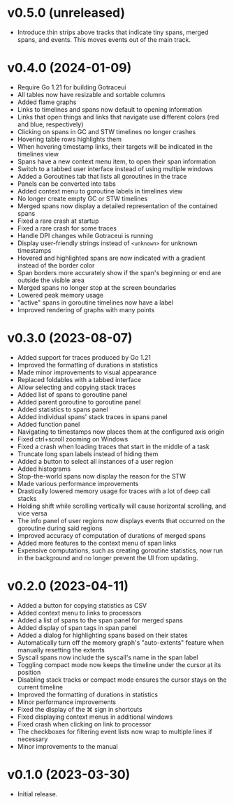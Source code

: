 # v0.5.0 (unreleased)

- Introduce thin strips above tracks that indicate tiny spans, merged spans, and events. This moves events out
  of the main track.

# v0.4.0 (2024-01-09)

- Require Go 1.21 for building Gotraceui
- All tables now have resizable and sortable columns
- Added flame graphs
- Links to timelines and spans now default to opening information
- Links that open things and links that navigate use different colors (red and blue, respectively)
- Clicking on spans in GC and STW timelines no longer crashes
- Hovering table rows highlights them
- When hovering timestamp links, their targets will be indicated in the timelines view
- Spans have a new context menu item, to open their span information
- Switch to a tabbed user interface instead of using multiple windows
- Added a Goroutines tab that lists all goroutines in the trace
- Panels can be converted into tabs
- Added context menu to goroutine labels in timelines view
- No longer create empty GC or STW timelines
- Merged spans now display a detailed representation of the contained spans
- Fixed a rare crash at startup
- Fixed a rare crash for some traces
- Handle DPI changes while Gotraceui is running
- Display user-friendly strings instead of `<unknown>` for unknown timestamps
- Hovered and highlighted spans are now indicated with a gradient instead of the border color
- Span borders more accurately show if the span's beginning or end are outside the visible area
- Merged spans no longer stop at the screen boundaries
- Lowered peak memory usage
- "active" spans in goroutine timelines now have a label
- Improved rendering of graphs with many points


# v0.3.0 (2023-08-07)

- Added support for traces produced by Go 1.21
- Improved the formatting of durations in statistics
- Made minor improvements to visual appearance
- Replaced foldables with a tabbed interface
- Allow selecting and copying stack traces
- Added list of spans to goroutine panel
- Added parent goroutine to goroutine panel
- Added statistics to spans panel
- Added individual spans' stack traces in spans panel
- Added function panel
- Navigating to timestamps now places them at the configured axis origin
- Fixed ctrl+scroll zooming on Windows
- Fixed a crash when loading traces that start in the middle of a task
- Truncate long span labels instead of hiding them
- Added a button to select all instances of a user region
- Added histograms
- Stop-the-world spans now display the reason for the STW
- Made various performance improvements
- Drastically lowered memory usage for traces with a lot of deep call stacks
- Holding shift while scrolling vertically will cause horizontal scrolling, and vice versa
- The info panel of user regions now displays events that occurred on the goroutine during said regions
- Improved accuracy of computation of durations of merged spans
- Added more features to the context menu of span links
- Expensive computations, such as creating goroutine statistics, now run in the background and no longer prevent the UI from updating.


# v0.2.0 (2023-04-11)

- Added a button for copying statistics as CSV
- Added context menu to links to processors
- Added a list of spans to the span panel for merged spans
- Added display of span tags in span panel
- Added a dialog for highlighting spans based on their states
- Automatically turn off the memory graph's "auto-extents" feature when manually resetting the extents
- Syscall spans now include the syscall's name in the span label
- Toggling compact mode now keeps the timeline under the cursor at its position
- Disabling stack tracks or compact mode ensures the cursor stays on the current timeline
- Improved the formatting of durations in statistics
- Minor performance improvements
- Fixed the display of the ⌘ sign in shortcuts
- Fixed displaying context menus in additional windows
- Fixed crash when clicking on link to processor
- The checkboxes for filtering event lists now wrap to multiple lines if necessary
- Minor improvements to the manual


# v0.1.0 (2023-03-30)

- Initial release.
